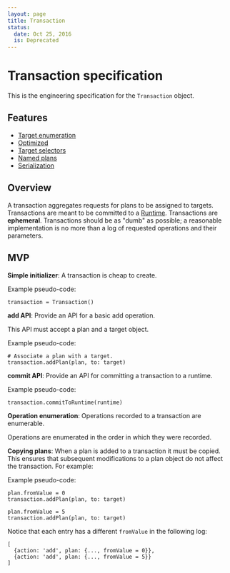 ```yaml
---
layout: page
title: Transaction
status:
  date: Oct 25, 2016
  is: Deprecated
---
```


# Transaction specification

This is the engineering specification for the `Transaction` object.

## Features

* [Target enumeration](transaction-enumeration.md)
* [Optimized](transaction-optimized.md)
* [Target selectors](target-selectors.md)
* [Named plans](named-plans.md)
* [Serialization](serialization.md)

## Overview

A transaction aggregates requests for plans to be assigned to targets. Transactions are meant to be committed to a [Runtime](runtime.md). Transactions are **ephemeral**. Transactions should be as "dumb" as possible; a reasonable implementation is no more than a log of requested operations and their parameters.

## MVP

**Simple initializer**: A transaction is cheap to create.

Example pseudo-code:

```
transaction = Transaction()
```

**add API**: Provide an API for a basic add operation.

This API must accept a plan and a target object.

Example pseudo-code:

```
# Associate a plan with a target.
transaction.addPlan(plan, to: target)
```

**commit API**: Provide an API for committing a transaction to a runtime.

Example pseudo-code:

```
transaction.commitToRuntime(runtime)
```

**Operation enumeration**: Operations recorded to a transaction are enumerable.

Operations are enumerated in the order in which they were recorded.

**Copying plans**: When a plan is added to a transaction it must be copied. This ensures that subsequent modifications to a plan object do not affect the transaction. For example:

Example pseudo-code:

```
plan.fromValue = 0
transaction.addPlan(plan, to: target)

plan.fromValue = 5
transaction.addPlan(plan, to: target)
```

Notice that each entry has a different `fromValue` in the following log:

```
[
  {action: 'add', plan: {..., fromValue = 0}}, 
  {action: 'add', plan: {..., fromValue = 5}}
]
```

